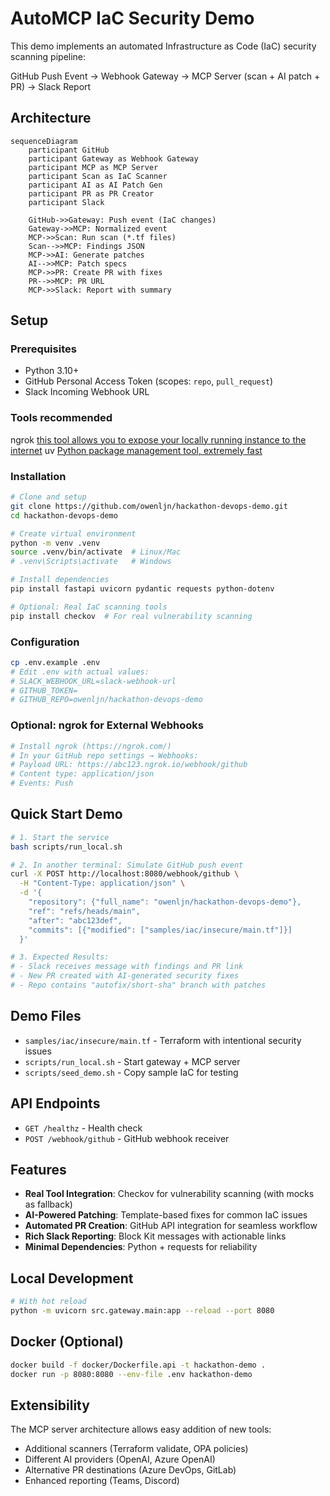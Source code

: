 # AutoMCP IaC Security Demo

This demo implements an automated Infrastructure as Code (IaC) security scanning pipeline:

GitHub Push Event → Webhook Gateway → MCP Server (scan + AI patch + PR) → Slack Report

## Architecture

```mermaid
sequenceDiagram
    participant GitHub
    participant Gateway as Webhook Gateway
    participant MCP as MCP Server
    participant Scan as IaC Scanner
    participant AI as AI Patch Gen
    participant PR as PR Creator
    participant Slack

    GitHub->>Gateway: Push event (IaC changes)
    Gateway->>MCP: Normalized event
    MCP->>Scan: Run scan (*.tf files)
    Scan-->>MCP: Findings JSON
    MCP->>AI: Generate patches
    AI-->>MCP: Patch specs
    MCP->>PR: Create PR with fixes
    PR-->>MCP: PR URL
    MCP->>Slack: Report with summary
```

## Setup

### Prerequisites

- Python 3.10+
- GitHub Personal Access Token (scopes: `repo`, `pull_request`)
- Slack Incoming Webhook URL

### Tools recommended
ngrok [this tool allows you to expose your locally running instance to the internet](https://ngrok.com/)
uv [Python package management tool, extremely fast](https://docs.astral.sh/uv/)

### Installation

```bash
# Clone and setup
git clone https://github.com/owenljn/hackathon-devops-demo.git
cd hackathon-devops-demo

# Create virtual environment
python -m venv .venv
source .venv/bin/activate  # Linux/Mac
# .venv\Scripts\activate   # Windows

# Install dependencies
pip install fastapi uvicorn pydantic requests python-dotenv

# Optional: Real IaC scanning tools
pip install checkov  # For real vulnerability scanning
```

### Configuration

```bash
cp .env.example .env
# Edit .env with actual values:
# SLACK_WEBHOOK_URL=slack-webhook-url
# GITHUB_TOKEN=
# GITHUB_REPO=owenljn/hackathon-devops-demo
```

### Optional: ngrok for External Webhooks

```bash
# Install ngrok (https://ngrok.com/)
# In your GitHub repo settings → Webhooks:
# Payload URL: https://abc123.ngrok.io/webhook/github
# Content type: application/json
# Events: Push
```

## Quick Start Demo

```bash
# 1. Start the service
bash scripts/run_local.sh

# 2. In another terminal: Simulate GitHub push event
curl -X POST http://localhost:8080/webhook/github \
  -H "Content-Type: application/json" \
  -d '{
    "repository": {"full_name": "owenljn/hackathon-devops-demo"},
    "ref": "refs/heads/main",
    "after": "abc123def",
    "commits": [{"modified": ["samples/iac/insecure/main.tf"]}]
  }'

# 3. Expected Results:
# - Slack receives message with findings and PR link
# - New PR created with AI-generated security fixes
# - Repo contains "autofix/short-sha" branch with patches
```

## Demo Files

- `samples/iac/insecure/main.tf` - Terraform with intentional security issues
- `scripts/run_local.sh` - Start gateway + MCP server
- `scripts/seed_demo.sh` - Copy sample IaC for testing

## API Endpoints

- `GET /healthz` - Health check
- `POST /webhook/github` - GitHub webhook receiver

## Features

- **Real Tool Integration**: Checkov for vulnerability scanning (with mocks as fallback)
- **AI-Powered Patching**: Template-based fixes for common IaC issues
- **Automated PR Creation**: GitHub API integration for seamless workflow
- **Rich Slack Reporting**: Block Kit messages with actionable links
- **Minimal Dependencies**: Python + requests for reliability

## Local Development

```bash
# With hot reload
python -m uvicorn src.gateway.main:app --reload --port 8080
```

## Docker (Optional)

```bash
docker build -f docker/Dockerfile.api -t hackathon-demo .
docker run -p 8080:8080 --env-file .env hackathon-demo
```

## Extensibility

The MCP server architecture allows easy addition of new tools:
- Additional scanners (Terraform validate, OPA policies)
- Different AI providers (OpenAI, Azure OpenAI)
- Alternative PR destinations (Azure DevOps, GitLab)
- Enhanced reporting (Teams, Discord)
